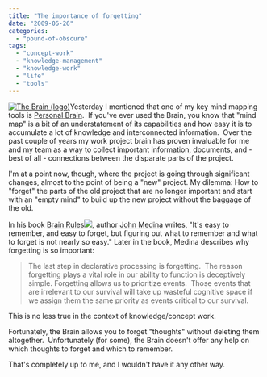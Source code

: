```yaml
---
title: "The importance of forgetting"
date: "2009-06-26"
categories: 
  - "pound-of-obscure"
tags: 
  - "concept-work"
  - "knowledge-management"
  - "knowledge-work"
  - "life"
  - "tools"
---
```


[![](images/personalBrainLogo.gif "The Brain (logo)")](http://www.thebrain.com/)Yesterday I mentioned that one of my key mind mapping tools is [Personal Brain](http://www.thebrain.com).  If you've ever used the Brain, you know that "mind map" is a bit of an understatement of its capabilities and how easy it is to accumulate a lot of knowledge and interconnected information.  Over the past couple of years my work project brain has proven invaluable for me and my team as a way to collect important information, documents, and - best of all - connections between the disparate parts of the project.

I'm at a point now, though, where the project is going through significant changes, almost to the point of being a "new" project. My dilemma: How to "forget" the parts of the old project that are no longer important and start with an "empty mind" to build up the new project without the baggage of the old.

In his book [Brain Rules](http://www.amazon.com/gp/product/B002DGRTQM?ie=UTF8&tag=gbrettmiller-20&linkCode=as2&camp=1789&creative=9325&creativeASIN=B002DGRTQM)![](http://www.assoc-amazon.com/e/ir?t=gbrettmiller-20&l=as2&o=1&a=B002DGRTQM), author [John Medina](http://www.johnmedina.com/) writes, "It's easy to remember, and easy to forget, but figuring out what to remember and what to forget is not nearly so easy." Later in the book, Medina describes why forgetting is so important:

> The last step in declarative processing is forgetting.  The reason forgetting plays a vital role in our ability to function is deceptively simple. Forgetting allows us to prioritize events.  Those events that are irrelevant to our survival will take up wasteful cognitive space if we assign them the same priority as events critical to our survival.

This is no less true in the context of knowledge/concept work.

Fortunately, the Brain allows you to forget "thoughts" without deleting them altogether.  Unfortunately (for some), the Brain doesn't offer any help on which thoughts to forget and which to remember.

That's completely up to me, and I wouldn't have it any other way.
